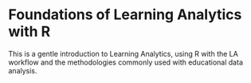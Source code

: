 # Foundations of Learning Analytics with R
This is a gentle introduction to Learning Analytics, using R with the LA workflow and the methodologies commonly used with educational data analysis.
